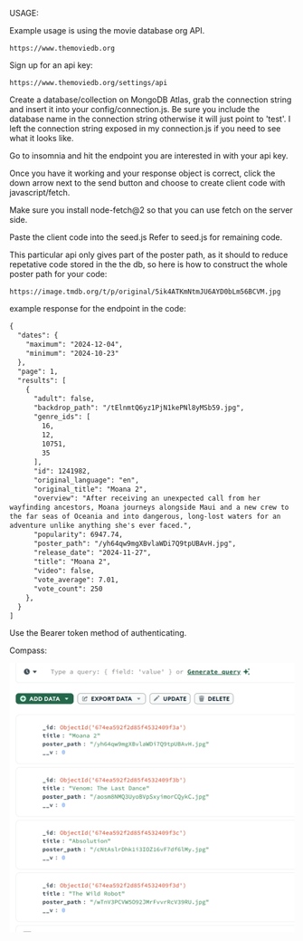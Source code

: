 USAGE:

Example usage is using the movie database org API.

```
https://www.themoviedb.org
```

Sign up for an api key:

```
https://www.themoviedb.org/settings/api
```

Create a database/collection on MongoDB Atlas, grab the connection string and insert it into your config/connection.js. Be sure you include the database name in the connection string otherwise it will just point to 'test'.
I left the connection string exposed in my connection.js if you need to see what it looks like.

Go to insomnia and hit the endpoint you are interested in with your api key.

Once you have it working and your response object is correct, click the down arrow next to the send button and choose to create client code with javascript/fetch.

Make sure you install node-fetch@2 so that you can use fetch on the server side. 

Paste the client code into the seed.js
Refer to seed.js for remaining code.

This particular api only gives part of the poster path, as it should to reduce repetative code stored in the the db, so here is how to construct the whole poster path for your code:

````
https://image.tmdb.org/t/p/original/5ik4ATKmNtmJU6AYD0bLm56BCVM.jpg
````

example response for the endpoint in the code:

````
{
  "dates": {
    "maximum": "2024-12-04",
    "minimum": "2024-10-23"
  },
  "page": 1,
  "results": [
    {
      "adult": false,
      "backdrop_path": "/tElnmtQ6yz1PjN1kePNl8yMSb59.jpg",
      "genre_ids": [
        16,
        12,
        10751,
        35
      ],
      "id": 1241982,
      "original_language": "en",
      "original_title": "Moana 2",
      "overview": "After receiving an unexpected call from her wayfinding ancestors, Moana journeys alongside Maui and a new crew to the far seas of Oceania and into dangerous, long-lost waters for an adventure unlike anything she's ever faced.",
      "popularity": 6947.74,
      "poster_path": "/yh64qw9mgXBvlaWDi7Q9tpUBAvH.jpg",
      "release_date": "2024-11-27",
      "title": "Moana 2",
      "video": false,
      "vote_average": 7.01,
      "vote_count": 250
    },
  }
]
````





Use the Bearer token method of authenticating.

Compass:

![compass](./compass.png)